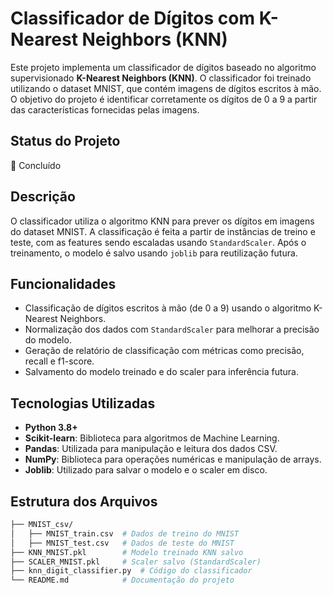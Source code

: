 # Classificador de Dígitos com K-Nearest Neighbors (KNN)

Este projeto implementa um classificador de dígitos baseado no algoritmo supervisionado **K-Nearest Neighbors (KNN)**. O classificador foi treinado utilizando o dataset MNIST, que contém imagens de dígitos escritos à mão. O objetivo do projeto é identificar corretamente os dígitos de 0 a 9 a partir das características fornecidas pelas imagens.

## Status do Projeto
🚀 Concluído

## Descrição

O classificador utiliza o algoritmo KNN para prever os dígitos em imagens do dataset MNIST. A classificação é feita a partir de instâncias de treino e teste, com as features sendo escaladas usando `StandardScaler`. Após o treinamento, o modelo é salvo usando `joblib` para reutilização futura.

## Funcionalidades

- Classificação de dígitos escritos à mão (de 0 a 9) usando o algoritmo K-Nearest Neighbors.
- Normalização dos dados com `StandardScaler` para melhorar a precisão do modelo.
- Geração de relatório de classificação com métricas como precisão, recall e f1-score.
- Salvamento do modelo treinado e do scaler para inferência futura.

## Tecnologias Utilizadas

- **Python 3.8+**
- **Scikit-learn**: Biblioteca para algoritmos de Machine Learning.
- **Pandas**: Utilizada para manipulação e leitura dos dados CSV.
- **NumPy**: Biblioteca para operações numéricas e manipulação de arrays.
- **Joblib**: Utilizado para salvar o modelo e o scaler em disco.

## Estrutura dos Arquivos

```bash
├── MNIST_csv/
│   ├── MNIST_train.csv  # Dados de treino do MNIST
│   ├── MNIST_test.csv   # Dados de teste do MNIST
├── KNN_MNIST.pkl        # Modelo treinado KNN salvo
├── SCALER_MNIST.pkl     # Scaler salvo (StandardScaler)
├── knn_digit_classifier.py  # Código do classificador
└── README.md            # Documentação do projeto
